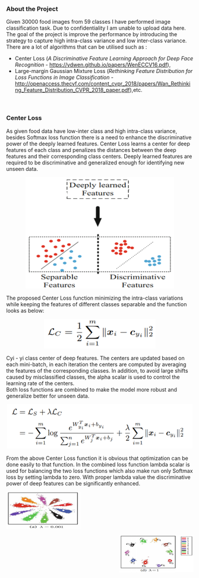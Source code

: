 ### About the Project
Given 30000 food images from 59 classes I have performed image classification task. Due to confidentiality I am unable to upload data here.
The goal of the project is improve the performance by introducing the strategy to capture high intra-class variance and low inter-class variance.<br>
There are a lot of algorithms that can be utilised such as :
* Center Loss (*A Discriminative Feature Learning Approach for Deep Face Recognition* - https://ydwen.github.io/papers/WenECCV16.pdf), 
* Large-margin Gaussian Mixture Loss (*Rethinking Feature Distribution for Loss Functions in Image Classification* - http://openaccess.thecvf.com/content_cvpr_2018/papers/Wan_Rethinking_Feature_Distribution_CVPR_2018_paper.pdf),etc.
<br><br><br>

### Center Loss
As given food data have low-inter class and high intra-class variance, besides Softmax loss function there is a need to enhance the discriminative power of the deeply learned features. Center Loss learns a center for deep features of each class and penalizes the distances between the deep features and their corresponding class centers. Deeply learned features are required to be discriminative and generalized enough for identifying new unseen data.

<p align="center">
  <img width="400" height="300" src="readme_pictures/DLF.png">
</p>

The proposed Center Loss function minimizing the intra-class variations while keeping the features of different classes separable and the function looks as below:

<p align="center">
  <img width="300" height="80" src="readme_pictures/DistancetoCenter.png">
</p>

Cyi - yi class center of deep features. The centers are updated based on each mini-batch, in each iteration the centers are computed by averaging the features of the corresponding classes. In addition, to avoid large shifts caused by misclassified classes, the alpha scalar is used to control the learning rate of the centers.<br>
Both loss functions are combined to make the model more robust and generalize better for unseen data.<br>

<p align="center">
  <img width="500" height="120" src="readme_pictures/Lost_Function.png">
</p>

From the above Center Loss function it is obvious that optimization can be done easily to that function. In the combined loss function lambda scalar is used for balancing the two loss functions which also make run only Softmax loss by setting lambda to zero. With proper lambda value the discriminative power of deep features can be significantly enhanced.<br>

<p align="left">
  <img width="200" height="100" src="readme_pictures/deep_features_1.png">
</p>
<p align="right">
  <img width="200" height="100" src="readme_pictures/deep_features_2.png">
</p>





